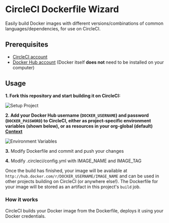 # CircleCI Dockerfile Wizard

Easily build Docker images with different versions/combinations of common languages/dependencies, for use on CircleCI.

## Prerequisites

- [CircleCI account](https://circleci.com/signup)
- [Docker Hub account](https://hub.docker.com) (Docker itself **does not** need to be installed on your computer)

## Usage

**1. Fork this repository and start building it on CircleCI:**

![Setup Project](https://raw.githubusercontent.com/CircleCI-Public/dockerfile-wizard/master/img/setup%20project.jpg "Setup Project")

**2. Add your Docker Hub username (`DOCKER_USERNAME`) and password (`DOCKER_PASSWORD`) to CircleCI, either as project-specific environment variables (shown below), or as resources in your **org-global** (default) [Context](https://circleci.com/docs/2.0/contexts)**

![Environment Variables](https://raw.githubusercontent.com/CircleCI-Public/dockerfile-wizard/master/img/env%20vars.jpg "Environment Variables")

**3.** Modify Dockerfile and commit and push your changes

**4.** Modify .circleci/config.yml with IMAGE_NAME and IMAGE_TAG

Once the build has finished, your image will be available at `http://hub.docker.com/r/DOCKER_USERNAME/IMAGE_NAME` and can be used in other projects building on CircleCI (or anywhere else!). The Dockerfile for your image will be stored as an artifact in this project's `build` job.

### How it works

CircleCI builds your Docker image from the Dockerfile, deploys it using your Docker credentials.
